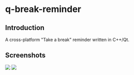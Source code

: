 # q-break-reminder


## Introduction
A cross-platform "Take a break" reminder written in C++/Qt.

## Screenshots
<img src="https://github.com/alex-lt-kong/q-break-reminder/blob/8d7bbcdb177c30571630e14656617f0f43e450db/images/screenshot1.png" />
<img src="https://github.com/alex-lt-kong/q-break-reminder/blob/8d7bbcdb177c30571630e14656617f0f43e450db/images/screenshot2.png" />
